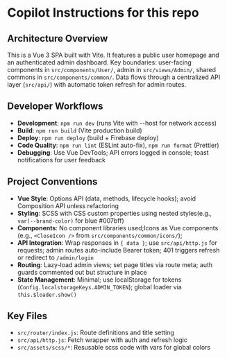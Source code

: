 # Copilot Instructions for this repo

## Architecture Overview
This is a Vue 3 SPA built with Vite. It features a public user homepage and an authenticated admin dashboard. Key boundaries: user-facing components in `src/components/User/`, admin in `src/views/Admin/`, shared commons in `src/components/common/`. Data flows through a centralized API layer (`src/api/`) with automatic token refresh for admin routes.

## Developer Workflows
- **Development**: `npm run dev` (runs Vite with --host for network access)
- **Build**: `npm run build` (Vite production build)
- **Deploy**: `npm run deploy` (build + Firebase deploy)
- **Code Quality**: `npm run lint` (ESLint auto-fix), `npm run format` (Prettier)
- **Debugging**: Use Vue DevTools; API errors logged in console; toast notifications for user feedback

## Project Conventions
- **Vue Style**: Options API (data, methods, lifecycle hooks); avoid Composition API unless refactoring
- **Styling**: SCSS with CSS custom properties using nested styles(e.g., `var(--brand-color)` for blue #007bff)
- **Components**: No component libraries used;Icons as Vue components (e.g., `<CloseIcon />` from `src/components/common/icons/`);
- **API Integration**: Wrap responses in `{ data }`; use `src/api/http.js` for requests; admin routes auto-include Bearer token; 401 triggers refresh or redirect to `/admin/login`
- **Routing**: Lazy-load admin views; set page titles via route meta; auth guards commented out but structure in place
- **State Management**: Minimal; use localStorage for tokens (`Config.localstorageKeys.ADMIN_TOKEN`); global loader via `this.$loader.show()`

## Key Files
- `src/router/index.js`: Route definitions and title setting
- `src/api/http.js`: Fetch wrapper with auth and refresh logic
- `src/assets/scss/*`: Resusable scss code with vars for global colors


